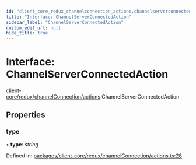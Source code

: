 ```yaml
---
id: "client_core_redux_channelconnection_actions.channelserverconnectedaction"
title: "Interface: ChannelServerConnectedAction"
sidebar_label: "ChannelServerConnectedAction"
custom_edit_url: null
hide_title: true
---
```


# Interface: ChannelServerConnectedAction

[client-core/redux/channelConnection/actions](../modules/client_core_redux_channelconnection_actions.md).ChannelServerConnectedAction

## Properties

### type

• **type**: *string*

Defined in: [packages/client-core/redux/channelConnection/actions.ts:28](https://github.com/xr3ngine/xr3ngine/blob/5a0f83ed8/packages/client-core/redux/channelConnection/actions.ts#L28)
